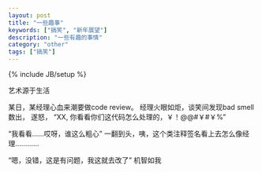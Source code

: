 ```yaml
---
layout: post
title: "一些趣事"
keywords: ["搞笑", "新年展望"]
description: "一些有趣的事情"
category: "other"
tags: ["搞笑"]
---
```

{% include JB/setup %}

艺术源于生活


某日，某经理心血来潮要做code review。 经理火眼如炬，谈笑间发现bad smell数出， 遂怒， “XX, 你看看你们这代码怎么处理的，￥！@@#￥#￥%” 

“我看看……哎呀，谁这么粗心” 一翻到头，咦，这个类注释签名看上去怎么像经理…………

“嗯，没错，这是有问题，我这就去改了” 机智如我








